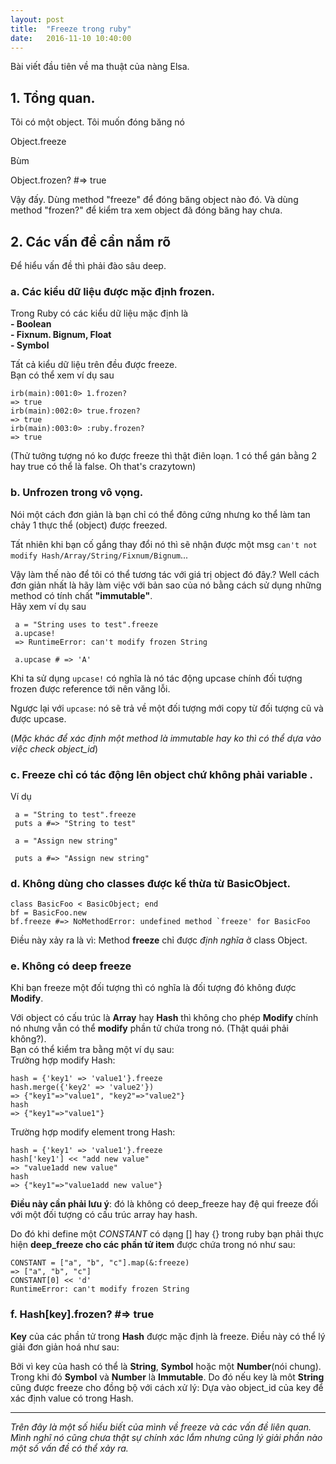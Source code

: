 ```yaml
---
layout: post
title:  "Freeze trong ruby"
date:   2016-11-10 10:40:00
---
```

Bài viết đầu tiên về ma thuật của nàng Elsa.  

## 1. Tổng quan. 
   Tôi có một object. Tôi muốn đóng băng nó

   Object.freeze 

   Bùm

   Object.frozen? #=> true

Vậy đấy. Dùng method "freeze" để đóng băng object nào đó.
Và dùng method "frozen?" để kiểm tra xem object đã đóng băng hay chưa.

## 2. Các vấn đề cần nắm rõ
Để hiểu vấn đề thì phải đào sâu deep.  
### a. Các kiểu dữ liệu được mặc định frozen.  

Trong Ruby có các kiểu dữ liệu mặc định là  
   **- Boolean  
     - Fixnum. Bignum, Float  
     -  Symbol**

Tất cả kiểu dữ liệu trên đều được freeze.  
Bạn có thể xem ví dụ sau
  
```
irb(main):001:0> 1.frozen? 
=> true  
irb(main):002:0> true.frozen?  
=> true  
irb(main):003:0> :ruby.frozen?  
=> true  
```
(Thử tưởng tượng nó ko được freeze thì thật điên loạn. 1 có thể gán bằng 2 hay true có thể là false. Oh that's crazytown) 

### b. Unfrozen trong vô vọng.

Nói một cách đơn giản là bạn chỉ có thể đông cứng nhưng ko thể làm tan chảy 1 thực thể (object) được freezed.

Tất nhiên khi bạn cố gắng thay đổi nó thì sẽ nhận được một msg `can't not modify Hash/Array/String/Fixnum/Bignum`...

Vậy làm thế nào để tôi có thể tương tác với giá trị object đó đây.?
Well cách đơn giản nhất là hãy làm việc với bản sao của nó bằng cách sử dụng những method có tính chất **"immutable"**.  
Hãy xem ví dụ sau  

```
 a = "String uses to test".freeze
 a.upcase!
 => RuntimeError: can't modify frozen String
 
 a.upcase # => 'A'
```
Khi ta sử dụng `upcase!` có nghĩa là nó tác động upcase chính đối tượng frozen được reference tới nên văng lỗi.

Ngược lại với `upcase`: nó sẽ trả về một đối tượng mới copy từ đối tượng cũ và được upcase.

(*Mặc khác để xác định một method là immutable hay ko thì có thể dựa vào việc check object_id*) 

### c. Freeze chỉ có tác động lên object chứ không phải variable .
Ví dụ  

```
 a = "String to test".freeze
 puts a #=> "String to test"
 
 a = "Assign new string"
 
 puts a #=> "Assign new string"

```
### d. Không dùng cho  classes được kế thừa từ BasicObject.
```
class BasicFoo < BasicObject; end
bf = BasicFoo.new
bf.freeze #=> NoMethodError: undefined method `freeze' for BasicFoo
```
Điều này xảy ra là vì: Method **freeze** chỉ được *định nghĩa* ở class Object.

### e. Không có deep freeze 
Khi bạn freeze một đối tượng thì có nghĩa là đối tượng đó không được **Modify**.

Với object có cấu trúc là  **Array** hay **Hash** thì không cho phép **Modify** chính nó nhưng vẫn có thể **modify** phần tử chứa trong nó.
(Thật quái phải không?).  
Bạn có thể kiểm tra bằng một ví dụ sau:  
Trường hợp modify Hash:

```
hash = {'key1' => 'value1'}.freeze
hash.merge({'key2' => 'value2'})
=> {"key1"=>"value1", "key2"=>"value2"}
hash
=> {"key1"=>"value1"}
```
Trường hợp modify element trong Hash:

```
hash = {'key1' => 'value1'}.freeze
hash['key1'] << "add new value"
=> "value1add new value"
hash
=> {"key1"=>"value1add new value"}
```

**Điều này cần phải lưu ý**: đó là không có deep_freeze hay đệ qui freeze đối với một đối tượng có cấu trúc array hay hash.

Do đó khi define một *CONSTANT* có dạng [] hay {} trong ruby bạn phải thực hiện **deep_freeze cho các phần tử item** được chứa trong nó như sau:

```
CONSTANT = ["a", "b", "c"].map(&:freeze)
=> ["a", "b", "c"]
CONSTANT[0] << 'd'
RuntimeError: can't modify frozen String

``` 
### f. Hash[key].frozen? #=> true

**Key** của các phần tử trong **Hash** được mặc định là freeze. Điều này có thể lý giải đơn giản hoá như sau:  

   Bởi vì key của hash có thể là **String**, **Symbol** hoặc một **Number**(nói chung). Trong khi đó **Symbol** và **Number** là **Immutable**. Do đó nếu key là môt **String** cũng được freeze cho đồng bộ với cách xử lý: Dựa vào object_id của key để xác định value có trong Hash.

---   
*Trên đây là một số hiểu biết của mình về freeze và các vấn đề liên quan. Mình nghĩ nó cũng chưa thật sự chính xác lắm nhưng cũng lý giải phần nào một số vấn đề có thể xảy ra.*
